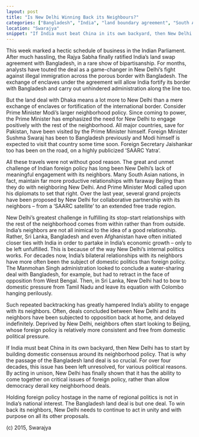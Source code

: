 ```yaml
---
layout: post
title: "Is New Delhi Winning Back its Neighbours?"
categories: ["Bangladesh", "India", "land boundary agreement", "South Asia"]
location: "Swarajya"
snippet: "If India must beat China in its own backyard, then New Delhi has to start by building domestic consensus around its neighborhood policy. That is why the passage of the Bangladesh land deal is so crucial. For over four decades, this issue has been left unresolved, for various political reasons. By acting in unison, New Delhi has finally shown that it has the ability to come together on critical issues of foreign policy. (Published in Swarajya)"
---
```


This week marked a hectic schedule of business in the Indian Parliament. After much hassling, the Rajya Sabha finally ratified India’s land swap agreement with Bangladesh, in a rare show of bipartisanship. For months, analysts have touted the deal as a game-changer in New Delhi’s fight against illegal immigration across the porous border with Bangladesh. The exchange of enclaves under the agreement will allow India fortify its border with Bangladesh and carry out unhindered administration along the line too.

But the land deal with Dhaka means a lot more to New Delhi than a mere exchange of enclaves or fortification of the international border. Consider Prime Minister Modi’s larger neighborhood policy. Since coming to power, the Prime Minister has emphasized the need for New Delhi to engage positively with the rest of the neighborhood. All major countries, save for Pakistan, have been visited by the Prime Minister himself. Foreign Minister Sushma Swaraj has been to Bangladesh previously and Modi himself is expected to visit that country some time soon. Foreign Secretary Jaishankar too has been on the road, on a highly publicized ‘SAARC Yatra’.

All these travels were not without good reason. The great and unmet challenge of Indian foreign policy has long been New Delhi’s lack of meaningful engagement with its neighbors. Many South Asian nations, in fact, maintain far more productive relationships with faraway Beijing than they do with neighboring New Delhi. And Prime Minister Modi called upon his diplomats to set that right. Over the last year, several grand projects have been proposed by New Delhi for collaborative partnership with its neighbors – from a ‘SAARC satellite’ to an extended free trade region.

New Delhi’s greatest challenge in fulfilling its stop-start relationships with the rest of the neighborhood comes from within rather than from outside. India’s neighbors are not all inimical to the idea of a good relationship. Rather, Sri Lanka, Bangladesh and even Afghanistan have often initiated closer ties with India in order to partake in India’s economic growth – only to be left unfulfilled. This is because of the way New Delhi’s internal politics works. For decades now, India’s bilateral relationships with its neighbors have more often been the subject of domestic politics than foreign policy. The Manmohan Singh administration looked to conclude a water-sharing deal with Bangladesh, for example, but had to retract in the face of opposition from West Bengal. Then, in Sri Lanka, New Delhi had to bow to domestic pressure from Tamil Nadu and leave its equation with Colombo hanging perilously.

Such repeated backtracking has greatly hampered India’s ability to engage with its neighbors. Often, deals concluded between New Delhi and its neighbors have been subjected to opposition back at home, and delayed indefinitely. Deprived by New Delhi, neighbors often start looking to Beijing, whose foreign policy is relatively more consistent and free from domestic political pressure.

If India must beat China in its own backyard, then New Delhi has to start by building domestic consensus around its neighborhood policy. That is why the passage of the Bangladesh land deal is so crucial. For over four decades, this issue has been left unresolved, for various political reasons. By acting in unison, New Delhi has finally shown that it has the ability to come together on critical issues of foreign policy, rather than allow democracy derail key neighborhood deals.

Holding foreign policy hostage in the name of regional politics is not in India’s national interest. The Bangladesh land deal is but one deal. To win back its neighbors, New Delhi needs to continue to act in unity and with purpose on all its other proposals.

(c) 2015, Swarajya
